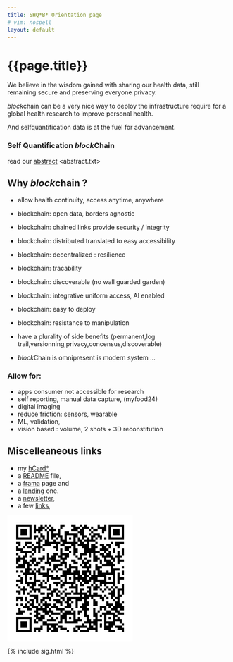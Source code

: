 ```yaml
---
title: SHQ*B* Orientation page
# vim: nospell
layout: default
---
```


<meta http-equiv="refresh" content="300;URL=home.htm"/>

# {{page.title}} 

We believe in the wisdom gained with sharing our health data,
still remaining secure and preserving everyone privacy.

*block*chain can be a very nice way to deploy the infrastructure
require for a global health research to improve personal health.

And selfquantification data is at the fuel for advancement.

### Self Quantification *block*Chain 

read our [abstract](home.htm) <abstract.txt>

## Why *block*chain ?

* allow health continuity, access anytime, anywhere

* blockchain: open data, borders agnostic
* blockchain: chained links provide security / integrity
* blockchain: distributed translated to easy accessibility
* blockchain: decentralized : resilience
* blockchain: tracability
* blockchain: discoverable (no wall guarded garden)

* blockchain: integrative uniform access, AI enabled
* blockchain: easy to deploy
* blockchain: resistance to manipulation

* have a plurality of side benefits
  (permanent,log trail,versionning,privacy,concensus,discoverable) 

* *block*Chain is omnipresent is modern system ...

### Allow for:

* apps consumer not accessible for research
* self reporting, manual data capture, (myfood24)
* digital imaging
* reduce friction: sensors, wearable
* ML, validation,
* vision based : volume, 2 shots + 3D reconstitution 


## Miscelleaneous links

-  my [hCard](hCard/hCard.htm)[*]
-  a [README](README.html) file,
-  a [frama](frama.htm) page and
-  a [landing](landing.htm) one.
-  a [newsletter](newsletter.htm),
-  a few [links](links.html),

[*]: http://ifps.io/ipns/{{site.data.hcard.mkey}}/hCard.htm

[![QR](hCard/QRcard.png)](hCard/hCard.htm) 

{% include sig.html %}


<!--
sustable: compiled metrics
ref. Gzaon et al. Food Chemistry 2018

math-optimized food diet
Perignon, Pub health Nutr. 2016
Vieux Eur J Clin Nutr. 2017

bioviability equation

connect w/ cooks and recipes makers

non-nutriment compenent to optimize for special diet in response to disease

"once we have the data" we can !

Dietary assessment (INRA ClermontFerrand)
6000000 product in France ... 30000 food compounds etc///
nutrition.org
self reporting -> error, missing info etc... lack of accuracy and coverage
 ( recall bias )

DB: 
fooddb.ca, phytoHub

altertas: bio transformer : simulate possible metabolites you may find after intake of any chemical moleculs

foodball consortiom:
exposome explorer
foodmetabolome.org
-->
<style>
img[alt=QR] {
   display: block; right: 10px;
}
</style>
